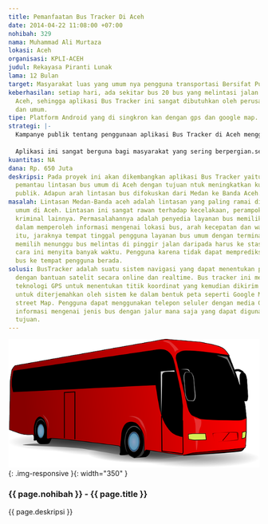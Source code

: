 ```yaml
---
title: Pemanfaatan Bus Tracker Di Aceh
date: 2014-04-22 11:08:00 +07:00
nohibah: 329
nama: Muhammad Ali Murtaza
lokasi: Aceh
organisasi: KPLI-ACEH
judul: Rekayasa Piranti Lunak
lama: 12 Bulan
target: Masyarakat luas yang umum nya pengguna transportasi Bersifat Publik
keberhasilan: setiap hari, ada sekitar bus 20 bus yang melintasi jalan Medan – Banda
  Aceh, sehingga aplikasi Bus Tracker ini sangat dibutuhkan oleh perusahaan bus, pemerintah
  dan umum.
tipe: Platform Android yang di singkron kan dengan gps dan google map.
strategi: |-
  Kampanye publik tentang penggunaan aplikasi Bus Tracker di Aceh menggunakan media sosial.

  Aplikasi ini sangat berguna bagi masyarakat yang sering berpergian.seperti mahasiswa yang setiap minggunya pulang kampung dan orang kantoran yang sering pulang kampung sabtu minggu.
kuantitas: NA
dana: Rp. 650 Juta
deskripsi: Pada proyek ini akan dikembangkan aplikasi Bus Tracker yaitu perangkat
  pemantau lintasan bus umum di Aceh dengan tujuan ntuk meningkatkan kualitas pelayanan
  publik. Adapun arah lintasan bus difokuskan dari Medan ke Banda Aceh.
masalah: Lintasan Medan-Banda aceh adalah lintasan yang paling ramai dilewati angkutan
  umum di Aceh. Lintasan ini sangat rawan terhadap kecelakaan, perampokan, dan tindakan
  kriminal lainnya. Permasalahannya adalah penyedia layanan bus memiliki keterbatasan
  dalam memperoleh informasi mengenai lokasi bus, arah kecepatan dan waktu. Selain
  itu, jaraknya tempat tinggal pengguna layanan bus umum dengan terminal membuat pengguna
  memilih menunggu bus melintas di pinggir jalan daripada harus ke stasiun bus. Namun
  cara ini menyita banyak waktu. Pengguna karena tidak dapat memprediksi waktu kedatangan
  bus ke tempat pengguna berada.
solusi: BusTracker adalah suatu sistem navigasi yang dapat menentukan posisi kendaraan
  dengan bantuan satelit secara online dan realtime. Bus tracker ini memanfaatkan
  teknologi GPS untuk menentukan titik koordinat yang kemudian dikirim melalui GPRS
  untuk diterjemahkan oleh sistem ke dalam bentuk peta seperti Google Map dan Open
  street Map. Pengguna dapat menggunakan telepon seluler dengan media GPRS untuk memperoleh
  informasi mengenai jenis bus dengan jalur mana saja yang dapat digunakan untuk mencapai
  tujuan.
---
```


![329](/static/img/hibahcms/329.png){: .img-responsive }{: width="350" }

### {{ page.nohibah }} - {{ page.title }}

{{ page.deskripsi }}
